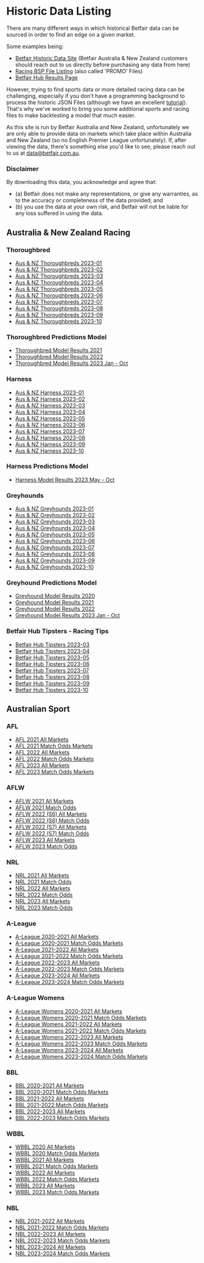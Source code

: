# Historic Data Listing

There are many different ways in which historical Betfair data can be sourced in order to find an edge on a given market. 

Some examples being:

 - [Betfair Historic Data Site](https://historicdata.betfair.com/#/mydata) (Betfair Australia & New Zealand customers should reach out to us directly before purchasing any data from here)
 - [Racing BSP File Listing](https://promo.betfair.com/betfairsp/prices) (also called 'PROMO' Files)
 - [Betfair Hub Results Page](https://www.betfair.com.au/hub/racing/horse-racing/racing-results/)

However, trying to find sports data or more detailed racing data can be challenging, especially if you don't have a programming background to process the historic JSON Files (although we have an excellent [tutorial](https://betfair-datascientists.github.io/tutorials/processingTarFiles101/)). That's why we've worked to bring you some additional sports and racing files to make backtesting a model that much easier.

As this site is run by Betfair Australia and New Zealand, unfortunately we are only able to provide data on markets which take place within Australia and New Zealand (so no English Premier League unfortunately).
If, after viewing the data, there's something else you'd like to see, please reach out to us at [data@betfair.com.au](mailto:data@betfair.com.au).

### Disclaimer
 
By downloading this data, you acknowledge and agree that:

 - (a) Betfair does not make any representations, or give any warranties, as to the accuracy or completeness of the data provided; and
 - (b) you use the data at your own risk, and Betfair will not be liable for any loss suffered in using the data.

## Australia & New Zealand Racing

### Thoroughbred

 - [Aus & NZ Thoroughbreds 2023-01](../assets/ANZ_Thoroughbreds_2023_01.csv)
 - [Aus & NZ Thoroughbreds 2023-02](../assets/ANZ_Thoroughbreds_2023_02.csv)
 - [Aus & NZ Thoroughbreds 2023-03](../assets/ANZ_Thoroughbreds_2023_03.csv)
 - [Aus & NZ Thoroughbreds 2023-04](../assets/ANZ_Thoroughbreds_2023_04.csv)
 - [Aus & NZ Thoroughbreds 2023-05](../assets/ANZ_Thoroughbreds_2023_05.csv)
 - [Aus & NZ Thoroughbreds 2023-06](../assets/ANZ_Thoroughbreds_2023_06.csv)
 - [Aus & NZ Thoroughbreds 2023-07](../assets/ANZ_Thoroughbreds_2023_07.csv)
 - [Aus & NZ Thoroughbreds 2023-08](../assets/ANZ_Thoroughbreds_2023_08.csv)
 - [Aus & NZ Thoroughbreds 2023-09](../assets/ANZ_Thoroughbreds_2023_09.csv)
 - [Aus & NZ Thoroughbreds 2023-10](../assets/ANZ_Thoroughbreds_2023_10.csv)

### Thoroughbred Predictions Model

 - [Thoroughbred Model Results 2021](../assets/Carrot_Cruncher_Model_Results_2021.csv)
 - [Thoroughbred Model Results 2022](../assets/Carrot_Cruncher_Model_Results_2022.csv)
 - [Thoroughbred Model Results 2023 Jan - Oct](../assets/Carrot_Cruncher_Model_Results_2023.csv)

### Harness

 - [Aus & NZ Harness 2023-01](../assets/ANZ_Harness_2023_01.csv)
 - [Aus & NZ Harness 2023-02](../assets/ANZ_Harness_2023_02.csv)
 - [Aus & NZ Harness 2023-03](../assets/ANZ_Harness_2023_03.csv)
 - [Aus & NZ Harness 2023-04](../assets/ANZ_Harness_2023_04.csv)
 - [Aus & NZ Harness 2023-05](../assets/ANZ_Harness_2023_05.csv)
 - [Aus & NZ Harness 2023-06](../assets/ANZ_Harness_2023_06.csv)
 - [Aus & NZ Harness 2023-07](../assets/ANZ_Harness_2023_07.csv)
 - [Aus & NZ Harness 2023-08](../assets/ANZ_Harness_2023_08.csv)
 - [Aus & NZ Harness 2023-09](../assets/ANZ_Harness_2023_09.csv)
 - [Aus & NZ Harness 2023-10](../assets/ANZ_Harness_2023_10.csv)
 
### Harness Predictions Model

 - [Harness Model Results 2023 May - Oct](../assets/Globetrotter_Model_Results_2023.csv)

### Greyhounds

 - [Aus & NZ Greyhounds 2023-01](../assets/ANZ_Greyhounds_2023_01.csv)
 - [Aus & NZ Greyhounds 2023-02](../assets/ANZ_Greyhounds_2023_02.csv)
 - [Aus & NZ Greyhounds 2023-03](../assets/ANZ_Greyhounds_2023_03.csv)
 - [Aus & NZ Greyhounds 2023-04](../assets/ANZ_Greyhounds_2023_04.csv)
 - [Aus & NZ Greyhounds 2023-05](../assets/ANZ_Greyhounds_2023_05.csv)
 - [Aus & NZ Greyhounds 2023-06](../assets/ANZ_Greyhounds_2023_06.csv)
 - [Aus & NZ Greyhounds 2023-07](../assets/ANZ_Greyhounds_2023_07.csv)
 - [Aus & NZ Greyhounds 2023-08](../assets/ANZ_Greyhounds_2023_08.csv)
 - [Aus & NZ Greyhounds 2023-09](../assets/ANZ_Greyhounds_2023_09.csv)
 - [Aus & NZ Greyhounds 2023-10](../assets/ANZ_Greyhounds_2023_10.csv)

### Greyhound Predictions Model

 - [Greyhound Model Results 2020](../assets/Iggy_Model_Results_2020.csv)
 - [Greyhound Model Results 2021](../assets/Iggy_Model_Results_2021.csv)
 - [Greyhound Model Results 2022](../assets/Iggy_Model_Results_2022.csv)
 - [Greyhound Model Results 2023 Jan - Oct](../assets/Iggy_Model_Results_2023.csv)

### Betfair Hub Tipsters - Racing Tips

 - [Betfair Hub Tipsters 2023-03](../assets/Hub_2023_03_March_Racing_Results.csv)
 - [Betfair Hub Tipsters 2023-04](../assets/Hub_2023_04_April_Racing_Results.csv)
 - [Betfair Hub Tipsters 2023-05](../assets/Hub_2023_05_May_Racing_Results.csv)
 - [Betfair Hub Tipsters 2023-06](../assets/Hub_2023_06_June_Racing_Results.csv)
 - [Betfair Hub Tipsters 2023-07](../assets/Hub_2023_07_July_Racing_Results.csv)
 - [Betfair Hub Tipsters 2023-08](../assets/Hub_2023_08_August_Racing_Results.csv)
 - [Betfair Hub Tipsters 2023-09](../assets/Hub_2023_09_September_Racing_Results.csv)
 - [Betfair Hub Tipsters 2023-10](../assets/Hub_2023_10_October_Racing_Results.csv)

## Australian Sport

### AFL 

 - [AFL 2021 All Markets](../assets/AFL_2021_All_Markets.csv)
 - [AFL 2021 Match Odds Markets](../assets/AFL_2021_Match_Odds.csv)
 - [AFL 2022 All Markets](../assets/AFL_2022_All_Markets.csv)
 - [AFL 2022 Match Odds Markets](../assets/AFL_2022_Match_Odds.csv)
 - [AFL 2023 All Markets](../assets/AFL_2023_All_Markets.csv)
 - [AFL 2023 Match Odds Markets](../assets/AFL_2023_Match_Odds.csv)

### AFLW

 - [AFLW 2021 All Markets](../assets/AFLW_2021_All_Markets.csv)
 - [AFLW 2021 Match Odds](../assets/AFLW_2021_Match_Odds.csv)
 - [AFLW 2022 (S6) All Markets](../assets/AFLW_2022_(S6)_All_Markets.csv)
 - [AFLW 2022 (S6) Match Odds](../assets/AFLW_2022_(S6)_Match_Odds.csv)
 - [AFLW 2022 (S7) All Markets](../assets/AFLW_2022_(S7)_All_Markets.csv)
 - [AFLW 2022 (S7) Match Odds](../assets/AFLW_2022_(S7)_Match_Odds.csv)
 - [AFLW 2023 All Markets](../assets/AFLW_2023_All_Markets.csv)
 - [AFLW 2023 Match Odds](../assets/AFLW_2023_Match_Odds.csv)

### NRL

 - [NRL 2021 All Markets](../assets/NRL_2021_All_Markets.csv)
 - [NRL 2021 Match Odds](../assets/NRL_2021_Match_Odds.csv)
 - [NRL 2022 All Markets](../assets/NRL_2022_All_Markets.csv)
 - [NRL 2022 Match Odds](../assets/NRL_2022_Match_Odds.csv)
 - [NRL 2023 All Markets](../assets/NRL_2023_All_Markets.csv)
 - [NRL 2023 Match Odds](../assets/NRL_2023_Match_Odds.csv)

### A-League

 - [A-League 2020-2021 All Markets](../assets/A-League_2020-2021_All_Markets.csv)
 - [A-League 2020-2021 Match Odds Markets](../assets/A-League_2020-2021_Match_Odds.csv)
 - [A-League 2021-2022 All Markets](../assets/A-League_2021-2022_All_Markets.csv)
 - [A-League 2021-2022 Match Odds Markets](../assets/A-League_2021-2022_Match_Odds.csv)
 - [A-League 2022-2023 All Markets](../assets/A-League_2022-2023_All_Markets.csv)
 - [A-League 2022-2023 Match Odds Markets](../assets/A-League_2022-2023_Match_Odds.csv)
 - [A-League 2023-2024 All Markets](../assets/A-League_2023-2024_All_Markets.csv)
 - [A-League 2023-2024 Match Odds Markets](../assets/A-League_2023-2024_Match_Odds.csv)

### A-League Womens

 - [A-League Womens 2020-2021 All Markets](../assets/A-League_Womens_2020-2021_All_Markets.csv)
 - [A-League Womens 2020-2021 Match Odds Markets](../assets/A-League_Womens_2020-2021_Match_Odds.csv)
 - [A-League Womens 2021-2022 All Markets](../assets/A-League_Womens_2021-2022_All_Markets.csv)
 - [A-League Womens 2021-2022 Match Odds Markets](../assets/A-League_Womens_2021-2022_Match_Odds.csv)
 - [A-League Womens 2022-2023 All Markets](../assets/A-League_Womens_2022-2023_All_Markets.csv)
 - [A-League Womens 2022-2023 Match Odds Markets](../assets/A-League_Womens_2022-2023_Match_Odds.csv)
 - [A-League Womens 2023-2024 All Markets](../assets/A-League_Womens_2023-2024_All_Markets.csv)
 - [A-League Womens 2023-2024 Match Odds Markets](../assets/A-League_Womens_2023-2024_Match_Odds.csv)

### BBL 

 - [BBL 2020-2021 All Markets](../assets/BBL10_All_Markets.csv)
 - [BBL 2020-2021 Match Odds Markets](../assets/BBL10_Match_Odds.csv)
 - [BBL 2021-2022 All Markets](../assets/BBL11_All_Markets.csv)
 - [BBL 2021-2022 Match Odds Markets](../assets/BBL11_Match_Odds.csv)
 - [BBL 2022-2023 All Markets](../assets/BBL12_All_Markets.csv)
 - [BBL 2022-2023 Match Odds Markets](../assets/BBL12_Match_Odds.csv)

### WBBL

 - [WBBL 2020 All Markets](../assets/WBBL06_All_Markets.csv)
 - [WBBL 2020 Match Odds Markets](../assets/WBBL06_Match_Odds.csv)
 - [WBBL 2021 All Markets](../assets/WBBL07_All_Markets.csv)
 - [WBBL 2021 Match Odds Markets](../assets/WBBL07_Match_Odds.csv)
 - [WBBL 2022 All Markets](../assets/WBBL08_All_Markets.csv)
 - [WBBL 2022 Match Odds Markets](../assets/WBBL08_Match_Odds.csv)
 - [WBBL 2023 All Markets](../assets/WBBL09_All_Markets.csv)
 - [WBBL 2023 Match Odds Markets](../assets/WBBL09_Match_Odds.csv)

### NBL
 - [NBL 2021-2022 All Markets](../assets/NBL_2021-2022_All_Markets.csv)
 - [NBL 2021-2022 Match Odds Markets](../assets/NBL_2021-2022_Match_Odds.csv)
 - [NBL 2022-2023 All Markets](../assets/NBL_2022-2023_All_Markets.csv)
 - [NBL 2022-2023 Match Odds Markets](../assets/NBL_2022-2023_Match_Odds.csv)
 - [NBL 2023-2024 All Markets](../assets/NBL_2023-2024_All_Markets.csv)
 - [NBL 2023-2024 Match Odds Markets](../assets/NBL_2023-2024_Match_Odds.csv)
